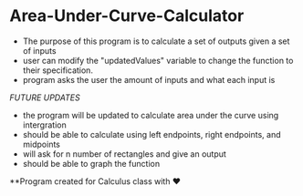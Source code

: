 # Area-Under-Curve-Calculator

- The purpose of this program is to calculate a set of outputs given a set of inputs
- user can modify the "updatedValues" variable to change the function to their specification.
- program asks the user the amount of inputs and what each input is

*FUTURE UPDATES* 
- the program will be updated to calculate area under the curve using intergration 
- should be able to calculate using left endpoints, right endpoints, and midpoints 
- will ask for n number of rectangles and give an output 
- should be able to graph the function 


**Program created for Calculus class with ❤️
